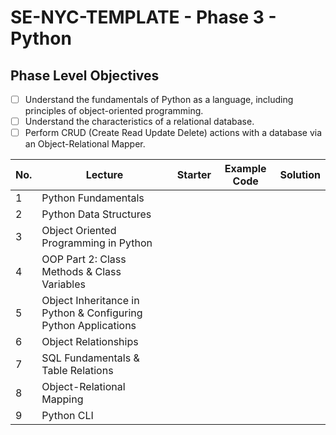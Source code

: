 # SE-NYC-TEMPLATE - Phase 3 - Python

## Phase Level Objectives

- [ ] Understand the fundamentals of Python as a language, including principles of object-oriented programming.
- [ ] Understand the characteristics of a relational database.
- [ ] Perform CRUD (Create Read Update Delete) actions with a database via an Object-Relational Mapper.

|No. | Lecture                          | Starter 	| Example Code 	| Solution 	|
|----|------------------------------	|:-----:	|--------	|---------	|
|1 | Python Fundamentals                                            ||||
|2 | Python Data Structures                                         ||||
|3 | Object Oriented Programming in Python                          ||||
|4 | OOP Part 2: Class Methods & Class Variables                    ||||
|5 | Object Inheritance in Python & Configuring Python Applications ||||
|6 | Object Relationships                                           ||||
|7 | SQL Fundamentals & Table Relations                             ||||
|8 | Object-Relational Mapping                                      ||||
|9 | Python CLI                                                     ||||